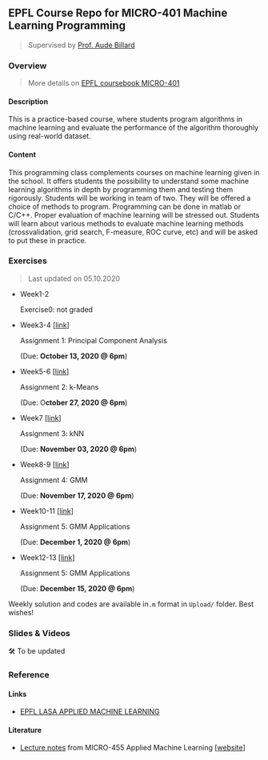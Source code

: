 ## EPFL Course Repo for MICRO-401 Machine Learning Programming

> Supervised by [Prof. Aude Billard](https://people.epfl.ch/aude.billard)

### Overview

> More details on [EPFL coursebook MICRO-401](https://edu.epfl.ch/coursebook/en/machine-learning-programming-MICRO-401)

#### Description

This is a practice-based course, where students program algorithms in machine learning and evaluate the performance of the algorithm thoroughly using real-world dataset.

#### Content

This programming class complements courses on machine learning given in the school. It offers students the possibility to understand some machine learning algorithms in depth by programming them and testing them rigorously. Students will be working in team of two. They will be offered a choice of methods to program. Programming can be done in matlab or C/C++. Proper evaluation of machine learning will be stressed out. Students will learn about various methods to evaluate machine learning methods (crossvalidation, grid search, F-measure, ROC curve, etc) and will be asked to put these in practice.

### Exercises

> Last updated on 05.10.2020

- Week1-2

  Exercise0: not graded

- Week3-4 [[link](https://github.com/hibetterheyj/EPFL_MICRO-401/tree/master/Week3_4)]

  Assignment 1: Principal Component Analysis
  
  (Due: **October 13, 2020 @ 6pm**)
  
- Week5-6 [[link](https://github.com/hibetterheyj/EPFL_MICRO-401/tree/master/Week5_6)]

  Assignment 2: k-Means

  (Due: O**ctober 27, 2020 @ 6pm**)
  
- Week7 [[link](https://github.com/hibetterheyj/EPFL_MICRO-401/tree/master/Week7)]

  Assignment 3: kNN

  (Due: **November 03, 2020 @ 6pm**)
  
- Week8-9 [[link](https://github.com/hibetterheyj/EPFL_MICRO-401/tree/master/Week8_9)]

  Assignment 4: GMM

  (Due: **November 17, 2020 @ 6pm**)
  
- Week10-11 [[link](https://github.com/hibetterheyj/EPFL_MICRO-401/tree/master/Week10_11)]

  Assignment 5: GMM Applications

  (Due: **December 1, 2020 @ 6pm**)
  
- Week12-13 [[link](https://github.com/hibetterheyj/EPFL_MICRO-401/tree/master/Week12_14)]

  Assignment 5: GMM Applications

  (Due: **December 15, 2020 @ 6pm**)

Weekly solution and codes are available in`.m` format in `Upload/` folder. Best wishes!

### Slides & Videos

🛠 To be updated

### Reference

#### Links

- [EPFL LASA APPLIED MACHINE LEARNING](http://lasa.epfl.ch/teaching/lectures/ML_Msc/index.php)

#### Literature

- [Lecture notes](http://lasa.epfl.ch/teaching/lectures/ML_Msc/Lecture_Notes/ML_Lecture_Notes_v2016-AML.pdf) from MICRO-455 Applied Machine Learning [[website](http://lasa.epfl.ch/teaching/lectures/ML_Msc/index.php)]